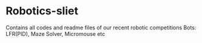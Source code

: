 # Robotics-sliet
Contains all codes and readme files of our recent robotic competitions
Bots: LFR(PID), Maze Solver, Micromouse etc
